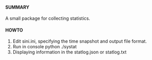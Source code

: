 #### SUMMARY ####
A small package for collecting statistics.

#### HOWTO ####
1. Edit sini.ini, specifying the time snapshot and output file format.
2. Run in console python ./systat
3. Displaying information in the statlog.json or statlog.txt
